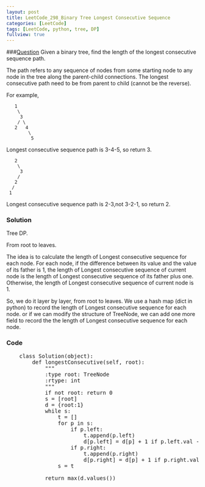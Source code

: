 ```yaml
---
layout: post
title: LeetCode_298_Binary Tree Longest Consecutive Sequence
categories: [LeetCode]
tags: [LeetCode, python, tree, DP]
fullview: true
---
```

###[Question](https://leetcode.com/problems/binary-tree-longest-consecutive-sequence/)
Given a binary tree, find the length of the longest consecutive sequence path.

The path refers to any sequence of nodes from some starting node to any node in the tree along the parent-child connections. The longest consecutive path need to be from parent to child (cannot be the reverse).

For example,

	   1
	    \
	     3
	    / \
	   2   4
	        \
	         5

Longest consecutive sequence path is 3-4-5, so return 3.

	   2
	    \
	     3
	    / 
	   2    
	  / 
	 1

Longest consecutive sequence path is 2-3,not 3-2-1, so return 2.

### Solution
Tree DP. 

From root to leaves.       

The idea is to calculate the length of Longest consecutive sequence for each node. For each node, if the difference between its value and the value of its father is 1, the length of Longest consecutive sequence of current node is the length of Longest consecutive sequence of its father plus one. Otherwise, the length of Longest consecutive sequence of current node is 1. 

So, we do it layer by layer, from root to leaves. We use a hash map (dict in python) to record the length of Longest consecutive sequence for each node. or if we can modify the structure of TreeNode, we can add one more field to record the the length of Longest consecutive sequence for each node. 
           
### Code
<pre class="prettyprint">
	class Solution(object):
        def longestConsecutive(self, root):
            """
            :type root: TreeNode
            :rtype: int
            """
            if not root: return 0
            s = [root]
            d = {root:1}
            while s:
                t = []
                for p in s:
                    if p.left: 
                        t.append(p.left)
                        d[p.left] = d[p] + 1 if p.left.val - p.val == 1 else 1
                    if p.right: 
                        t.append(p.right)
                        d[p.right] = d[p] + 1 if p.right.val - p.val == 1 else 1
                s = t

            return max(d.values())
</pre>            
 